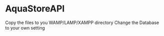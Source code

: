 # AquaStoreAPI

Copy the files to you WAMP/LAMP/XAMPP directory
Change the Database to  your own setting
